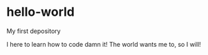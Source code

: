 # hello-world
My first depository

I here to learn how to code damn it! The world wants me to, so I will!
